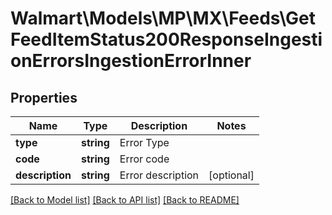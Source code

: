 # Walmart\Models\MP\MX\Feeds\GetFeedItemStatus200ResponseIngestionErrorsIngestionErrorInner

## Properties

Name | Type | Description | Notes
------------ | ------------- | ------------- | -------------
**type** | **string** | Error Type |
**code** | **string** | Error code |
**description** | **string** | Error description | [optional]


[[Back to Model list]](./) [[Back to API list]](../../../../../README.md#supported-apis) [[Back to README]](../../../../../README.md)
